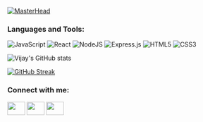 [![MasterHead](https://i.postimg.cc/MTdBvFVT/banner-3.png)](https://github.com/vijayrajarathinam)

<h3 align="left">Languages and Tools:</h3>
<p align="left"> 
<span><img alt="JavaScript" src="https://img.shields.io/badge/javascript-%23323330.svg?style=for-the-badge&logo=javascript&logoColor=%23F7DF1E"/></span>
  <span><img alt="React" src="https://img.shields.io/badge/react-%2320232a.svg?style=for-the-badge&logo=react&logoColor=%2361DAFB"/></span>
<span><img alt="NodeJS" src="https://img.shields.io/badge/node.js-%2343853D.svg?style=for-the-badge&logo=node-dot-js&logoColor=white"/></span>
  <span><img alt="Express.js" src="https://img.shields.io/badge/express.js-%23404d59.svg?style=for-the-badge&logo=express&logoColor=%2361DAFB"/>
</span>
  <span><img alt="HTML5" src="https://img.shields.io/badge/html5-%23E34F26.svg?style=for-the-badge&logo=html5&logoColor=white"/></span>  
  <span><img alt="CSS3" src="https://img.shields.io/badge/css3-%231572B6.svg?style=for-the-badge&logo=css3&logoColor=white"/></span>
</p>

![Vijay's GitHub stats](https://github-readme-stats.vercel.app/api?username=vijayrajarathinam&show_icons=true)

[![GitHub Streak](https://github-readme-streak-stats.herokuapp.com/?user=DenverCoder1)](https://git.io/streak-stats)


<h3 align="left">Connect with me:</h3>
<p align="left">
<a href="https://twitter.com/vijayrajrathnam" target="_blank"><img align="center" src="https://cdn.jsdelivr.net/npm/simple-icons@3.0.1/icons/twitter.svg" alt="" height="30" width="40" /></a>
<a href="https://www.instagram.com/vijay_rajarathinam/" target="_blank"><img align="center" src="https://cdn.jsdelivr.net/npm/simple-icons@3.0.1/icons/instagram.svg" alt="" height="30" width="40" /></a>
<a href="https://www.youtube.com/channel/UCyNwcXsxyLgTdoXsnD1ohMw" target="_blank"><img align="center" src="https://cdn.jsdelivr.net/npm/simple-icons@3.0.1/icons/youtube.svg" alt="" height="30" width="40" /></a>
</p>
